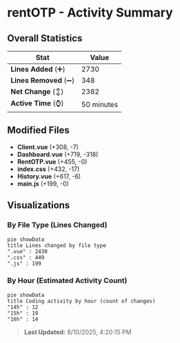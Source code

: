 # rentOTP - Activity Summary 

## Overall Statistics

| Stat                   | Value                                                             |
| ---------------------- | ----------------------------------------------------------------- |
| **Lines Added** (➕)   | 2730                                          |
| **Lines Removed** (➖) | 348                                        |
| **Net Change** (↕)    | 2382                |
| **Active Time** (⌚)   | 50 minutes |


## Modified Files
- **Client.vue** (+308, -7)
- **Dashboard.vue** (+719, -318)
- **RentOTP.vue** (+455, -0)
- **index.css** (+432, -17)
- **History.vue** (+617, -6)
- **main.js** (+199, -0)

## Visualizations

### By File Type (Lines Changed)

```mermaid
pie showData
title Lines changed by file type
".vue" : 2430
".css" : 449
".js" : 199
```

### By Hour (Estimated Activity Count)

```mermaid
pie showData
title Coding activity by hour (count of changes)
"14h" : 12
"15h" : 19
"16h" : 14
```


> **Last Updated:** 8/10/2025, 4:20:15 PM